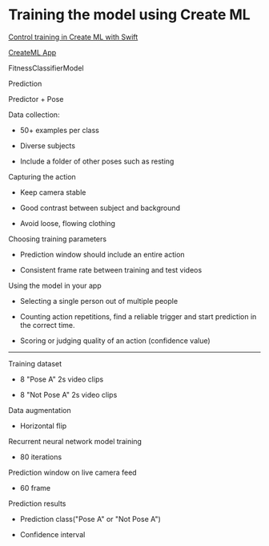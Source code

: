 # Training the model using Create ML

[Control training in Create ML with Swift](https://developer.apple.com/videos/play/wwdc2020/10156)

[CreateML App](https://developer.apple.com/videos/play/wwdc2019/430)

FitnessClassifierModel

Prediction

Predictor + Pose

Data collection:

- 50+ examples per class

- Diverse subjects

- Include a folder of other poses such as resting

Capturing the action

- Keep camera stable

- Good contrast between subject and background

- Avoid loose, flowing clothing

Choosing training parameters

- Prediction window should include an entire action

- Consistent frame rate between training and test videos

Using the model in your app

- Selecting a single person out of multiple people

- Counting action repetitions, find a reliable trigger and start prediction in the correct time. 

- Scoring or judging quality of an action (confidence value)

---

Training dataset

- 8 "Pose A" 2s video clips

- 8 "Not Pose A" 2s video clips 

Data augmentation

- Horizontal flip

Recurrent neural network model training

- 80 iterations 

Prediction window on live camera feed

- 60 frame

Prediction results

- Prediction class("Pose A" or "Not Pose A")

- Confidence interval 
